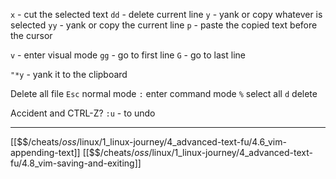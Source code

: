 `x` - cut the selected text 
`dd` - delete current line
`y` - yank or copy whatever is selected
`yy` - yank or copy the current line
`p` - paste the copied text before the cursor

`v` - enter visual mode 
`gg` - go to first line
`G` - go to last line

`"*y` - yank it to the clipboard


Delete all file
`Esc` normal mode
`:` enter command mode
`%` select all
`d` delete

Accident and CTRL-Z?
`:u` - to undo

---
[[$$$/$cheats/$oss/$linux/1_linux-journey/4_advanced-text-fu/4.6_vim-appending-text]]
[[$$$/$cheats/$oss/$linux/1_linux-journey/4_advanced-text-fu/4.8_vim-saving-and-exiting]]